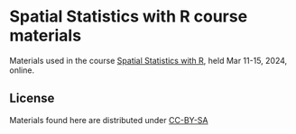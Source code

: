 # Spatial Statistics with R course materials

Materials used in the course [Spatial Statistics with
R](https://www.physalia-courses.org/courses-workshops/spatial-statistics/),
held Mar 11-15, 2024, online.

## License

Materials found here are distributed under [CC-BY-SA](https://creativecommons.org/licenses/by-sa/4.0/)
